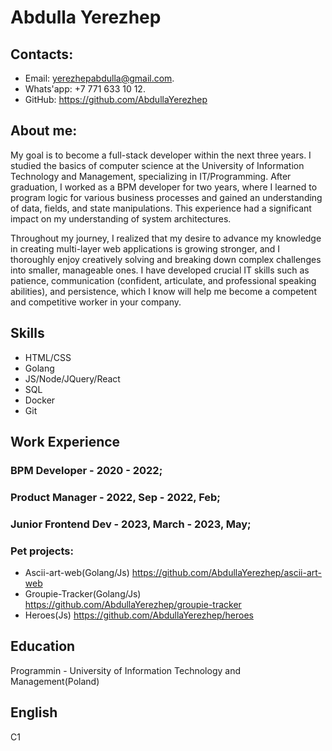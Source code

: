 # Abdulla Yerezhep

## Contacts:
 - Email: yerezhepabdulla@gmail.com.
 - Whats'app: +7 771 633 10 12.
 - GitHub: https://github.com/AbdullaYerezhep

## About me:
  My goal is to become a full-stack developer within the next three years. I studied the basics of computer science at the University of Information Technology and Management, specializing in IT/Programming. After graduation, I worked as a BPM developer for two years, where I learned to program logic for various business processes and gained an understanding of data, fields, and state manipulations. This experience had a significant impact on my understanding of system architectures.

Throughout my journey, I realized that my desire to advance my knowledge in creating multi-layer web applications is growing stronger, and I thoroughly enjoy creatively solving and breaking down complex challenges into smaller, manageable ones. I have developed crucial IT skills such as patience, communication (confident, articulate, and professional speaking abilities), and persistence, which I know will help me become a competent and competitive worker in your company.
    
## Skills
 - HTML/CSS
 - Golang
 - JS/Node/JQuery/React
 - SQL
 - Docker
 - Git
## Work Experience
### BPM Developer - 2020 - 2022;
### Product Manager - 2022, Sep - 2022, Feb;
### Junior Frontend Dev - 2023, March - 2023, May;

### Pet projects:
- Ascii-art-web(Golang/Js) https://github.com/AbdullaYerezhep/ascii-art-web
- Groupie-Tracker(Golang/Js) https://github.com/AbdullaYerezhep/groupie-tracker
- Heroes(Js) https://github.com/AbdullaYerezhep/heroes

## Education
Programmin - University of Information Technology and Management(Poland)

## English
C1


